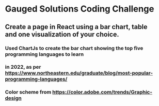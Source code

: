 # Gauged Solutions Coding Challenge

##  Create a page in React using a bar chart, table and one visualization of your choice.

### Used ChartJs to create the bar chart showing the top five programming languages to learn
### in 2022, as per https://www.northeastern.edu/graduate/blog/most-popular-programming-languages/

### Color scheme from https://color.adobe.com/trends/Graphic-design